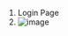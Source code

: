 1. Login Page
2. ![image](https://github.com/user-attachments/assets/d6391fee-47fc-424d-9dc5-b707bc53227a)
